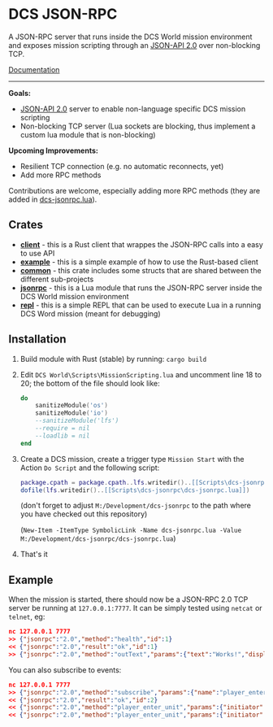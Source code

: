 # DCS JSON-RPC

A JSON-RPC server that runs inside the DCS World mission environment and exposes mission scripting through an [JSON-API 2.0](https://www.jsonrpc.org/specification) over non-blocking TCP.

[Documentation](./jsonrpc/README.md)

---

**Goals:**
- [JSON-API 2.0](https://www.jsonrpc.org/specification) server to enable non-language specific DCS mission scripting
- Non-blocking TCP server (Lua sockets are blocking, thus implement a custom lua module that is non-blocking)

**Upcoming Improvements:**
- Resilient TCP connection (e.g. no automatic reconnects, yet)
- Add more RPC methods

Contributions are welcome, especially adding more RPC methods (they are added in [dcs-jsonrpc.lua](./dcs-jsonrpc.lua)).

## Crates

- [**client**](./crates/client) - this is a Rust client that wrappes the JSON-RPC calls into a easy to use API
- [**example**](./crates/example) - this is a simple example of how to use the Rust-based client
- [**common**](./crates/common) - this crate includes some structs that are shared between the different sub-projects
- [**jsonrpc**](./crates/jsonrpc) - this is a Lua module that runs the JSON-RPC server inside the DCS World mission environment
- [**repl**](./crates/repl) - this is a simple REPL that can be used to execute Lua in a running DCS Word mission (meant for debugging)

## Installation

1. Build module with Rust (stable) by running: `cargo build`
2. Edit `DCS World\Scripts\MissionScripting.lua` and uncomment line 18 to 20; the bottom of the file should look like:

    ```lua
    do
        sanitizeModule('os')
        sanitizeModule('io')
        --sanitizeModule('lfs')
        --require = nil
        --loadlib = nil
    end
    ```

3. Create a DCS mission, create a trigger type `Mission Start` with the Action `Do Script` and the following script:

    ```lua
    package.cpath = package.cpath..lfs.writedir()..[[Scripts\dcs-jsonrpc\?.dll;]]
    dofile(lfs.writedir()..[[Scripts\dcs-jsonrpc\dcs-jsonrpc.lua]])
    ```

    (don't forget to adjust `M:/Development/dcs-jsonrpc` to the path where you have checked out this repository)

    (`New-Item -ItemType SymbolicLink -Name dcs-jsonrpc.lua -Value M:/Development/dcs-jsonrpc/dcs-jsonrpc.lua`)

4. That's it

## Example

When the mission is started, there should now be a JSON-RPC 2.0 TCP server be running at `127.0.0.1:7777`. It can be simply tested using `netcat` or `telnet`, eg:

```json
nc 127.0.0.1 7777
>> {"jsonrpc":"2.0","method":"health","id":1}
<< {"jsonrpc":"2.0","result":"ok","id":1}
>> {"jsonrpc":"2.0","method":"outText","params":{"text":"Works!","displayTime":5,"clearView":false}}
```

You can also subscribe to events:

```json
nc 127.0.0.1 7777
>> {"jsonrpc":"2.0","method":"subscribe","params":{"name":"player_enter_unit"},"id":2}
<< {"jsonrpc":"2.0","result":"ok","id":2}
<< {"jsonrpc":"2.0","method":"player_enter_unit","params":{"initiator":"Pilot #001"}}
<< {"jsonrpc":"2.0","method":"player_enter_unit","params":{"initiator":"Pilot #002"}}
```

